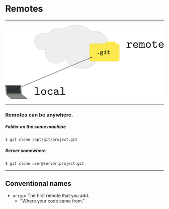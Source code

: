 <!-- .slide: data-background="img/background.svg" -->
# Remotes

---

<img src="img/remotes-defn.svg" />

---

### Remotes can be anywhere.

##### Folder on the same machine

```
$ git clone /opt/git/project.git
```

##### Server somewhere

```
$ git clone user@server:project.git
```

---

## Conventional names

- `origin` The first remote that you add.
  - "Where your code came from."
